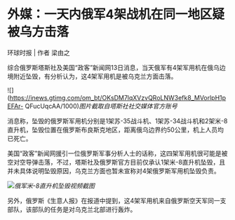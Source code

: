 # 外媒：一天内俄军4架战机在同一地区疑被乌方击落

环球时报 | 作者 梁由之

综合俄罗斯塔斯社及美国“政客”新闻网13日消息，当天俄军有4架军用机在俄乌边境附近坠毁，有分析认为，这4架军用机是被乌克兰方面击落。

![](https://inews.gtimg.com/om_bt/OKsDM7lqXVzvQRoLNW3efk8_MVorlpH1pEFAr-
QFucUqcAA/1000)_图片截取自塔斯社社交媒体官方账号_

消息称，坠毁的俄罗斯军用机分别是1架苏-35战斗机、1架苏-34战斗机和2架米-8直升机，坠毁位置在俄罗斯布良斯克地区，距离俄乌边界约50公里，机上人员均已死亡。

美国“政客”新闻网援引一位俄罗斯军事分析人士的话称，这四架军用机很可能是被空对空导弹击落，不过，塔斯社及俄罗斯官方目前仅承认1架米-8直升机坠毁，且并未具体说明坠毁原因，乌克兰方面也暂未宣称对4架俄罗斯军用机坠毁负责。

![](https://inews.gtimg.com/om_bt/OZmYoqLRhDo0Rf_sy7vRrmc65PL98mk436-zvtnilfK38AA/1000)_俄军米-8直升机坠毁视频截图_

另外，俄罗斯《生意人报》在报道中提到，这4架军用机来自俄罗斯空天军同一支部队，该部队的任务是对乌克兰北部进行轰炸。

